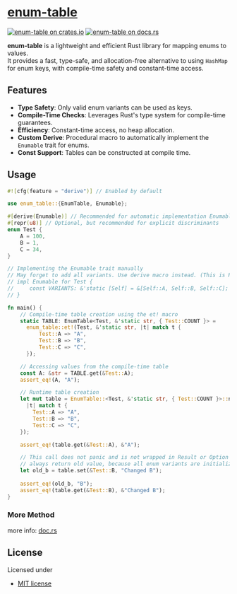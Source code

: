 # [enum-table][docsrs]

[![enum-table on crates.io][cratesio-image]][cratesio]
[![enum-table on docs.rs][docsrs-image]][docsrs]

[cratesio-image]: https://img.shields.io/crates/v/enum-table.svg
[cratesio]: https://crates.io/crates/enum-table
[docsrs-image]: https://docs.rs/enum-table/badge.svg
[docsrs]: https://docs.rs/enum-table

**enum-table** is a lightweight and efficient Rust library for mapping enums to values.  
It provides a fast, type-safe, and allocation-free alternative to using `HashMap` for enum keys,
with compile-time safety and constant-time access.

## Features

- **Type Safety**: Only valid enum variants can be used as keys.
- **Compile-Time Checks**: Leverages Rust's type system for compile-time guarantees.
- **Efficiency**: Constant-time access, no heap allocation.
- **Custom Derive**: Procedural macro to automatically implement the `Enumable` trait for enums.
- **Const Support**: Tables can be constructed at compile time.

## Usage

```rust
#![cfg(feature = "derive")] // Enabled by default

use enum_table::{EnumTable, Enumable};

#[derive(Enumable)] // Recommended for automatic implementation Enumable trait
#[repr(u8)] // Optional, but recommended for explicit discriminants
enum Test {
    A = 100,
    B = 1,
    C = 34,
}

// Implementing the Enumable trait manually
// May forget to add all variants. Use derive macro instead. (This is README example)
// impl Enumable for Test {
//     const VARIANTS: &'static [Self] = &[Self::A, Self::B, Self::C];
// }

fn main() {
    // Compile-time table creation using the et! macro
    static TABLE: EnumTable<Test, &'static str, { Test::COUNT }> = 
      enum_table::et!(Test, &'static str, |t| match t {
          Test::A => "A",
          Test::B => "B",
          Test::C => "C",
      });

    // Accessing values from the compile-time table
    const A: &str = TABLE.get(&Test::A);
    assert_eq!(A, "A");

    // Runtime table creation
    let mut table = EnumTable::<Test, &'static str, { Test::COUNT }>::new_with_fn(
      |t| match t {
        Test::A => "A",
        Test::B => "B",
        Test::C => "C",
    });

    assert_eq!(table.get(&Test::A), &"A");

    // This call does not panic and is not wrapped in Result or Option
    // always return old value, because all enum variants are initialized
    let old_b = table.set(&Test::B, "Changed B");
  
    assert_eq!(old_b, "B");
    assert_eq!(table.get(&Test::B), &"Changed B");
}
```

### More Method

more info: [doc.rs](https://docs.rs/enum-table/latest/enum_table/struct.EnumTable.html)

## License

Licensed under

- [MIT license](https://github.com/moriyoshi-kasuga/enum-table/blob/main/LICENSE)
